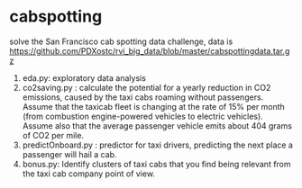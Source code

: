 # cabspotting
solve the San Francisco cab spotting data challenge, data is https://github.com/PDXostc/rvi_big_data/blob/master/cabspottingdata.tar.gz

1. eda.py: exploratory data analysis
2. co2saving.py : calculate the potential for a yearly reduction in CO2 emissions, caused by the taxi cabs roaming without passengers. Assume that the taxicab fleet is changing at the rate of 15% per month (from combustion engine-powered vehicles to electric vehicles). Assume also that the average passenger vehicle emits about 404 grams of CO2 per mile.
3. predictOnboard.py : predictor for taxi drivers, predicting the next place a passenger will hail a cab.
4. bonus.py: Identify clusters of taxi cabs that you find being relevant from the taxi cab company point of view.
